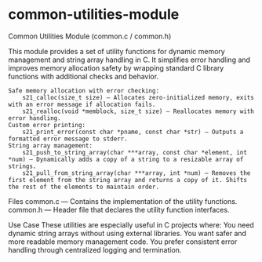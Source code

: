 # common-utilities-module
Common Utilities Module (common.c / common.h)

This module provides a set of utility functions for dynamic memory management and string array handling in C. It simplifies error handling and improves memory allocation safety by wrapping standard C library functions with additional checks and behavior.

    Safe memory allocation with error checking:
        s21_calloc(size_t size) — Allocates zero-initialized memory, exits with an error message if allocation fails.
        s21_realloc(void *memblock, size_t size) — Reallocates memory with error handling.
    Custom error printing:
        s21_print_error(const char *pname, const char *str) — Outputs a formatted error message to stderr.
    String array management:
        s21_push_to_string_array(char ***array, const char *element, int *num) — Dynamically adds a copy of a string to a resizable array of strings.
        s21_pull_from_string_array(char ***array, int *num) — Removes the first element from the string array and returns a copy of it. Shifts the rest of the elements to maintain order.
        
Files
    common.c — Contains the implementation of the utility functions.
    common.h — Header file that declares the utility function interfaces.
    
Use Case
These utilities are especially useful in C projects where:
    You need dynamic string arrays without using external libraries.
    You want safer and more readable memory management code.
    You prefer consistent error handling through centralized logging and termination.
